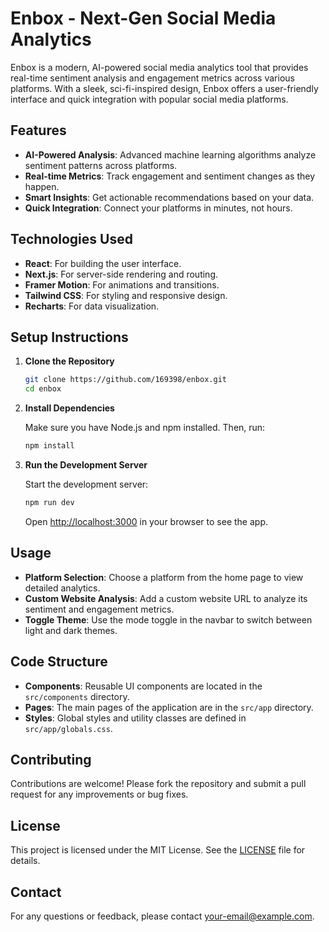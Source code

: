 # Enbox - Next-Gen Social Media Analytics

Enbox is a modern, AI-powered social media analytics tool that provides real-time sentiment analysis and engagement metrics across various platforms. With a sleek, sci-fi-inspired design, Enbox offers a user-friendly interface and quick integration with popular social media platforms.

## Features

- **AI-Powered Analysis**: Advanced machine learning algorithms analyze sentiment patterns across platforms.
- **Real-time Metrics**: Track engagement and sentiment changes as they happen.
- **Smart Insights**: Get actionable recommendations based on your data.
- **Quick Integration**: Connect your platforms in minutes, not hours.

## Technologies Used

- **React**: For building the user interface.
- **Next.js**: For server-side rendering and routing.
- **Framer Motion**: For animations and transitions.
- **Tailwind CSS**: For styling and responsive design.
- **Recharts**: For data visualization.

## Setup Instructions

1. **Clone the Repository**

   ```bash
   git clone https://github.com/169398/enbox.git
   cd enbox
   ```

2. **Install Dependencies**

   Make sure you have Node.js and npm installed. Then, run:

   ```bash
   npm install
   ```

3. **Run the Development Server**

   Start the development server:

   ```bash
   npm run dev
   ```

   Open [http://localhost:3000](http://localhost:3000) in your browser to see the app.

## Usage

- **Platform Selection**: Choose a platform from the home page to view detailed analytics.
- **Custom Website Analysis**: Add a custom website URL to analyze its sentiment and engagement metrics.
- **Toggle Theme**: Use the mode toggle in the navbar to switch between light and dark themes.

## Code Structure

- **Components**: Reusable UI components are located in the `src/components` directory.
- **Pages**: The main pages of the application are in the `src/app` directory.
- **Styles**: Global styles and utility classes are defined in `src/app/globals.css`.

## Contributing

Contributions are welcome! Please fork the repository and submit a pull request for any improvements or bug fixes.

## License

This project is licensed under the MIT License. See the [LICENSE](LICENSE) file for details.

## Contact

For any questions or feedback, please contact [your-email@example.com](mailto:your-email@example.com).
